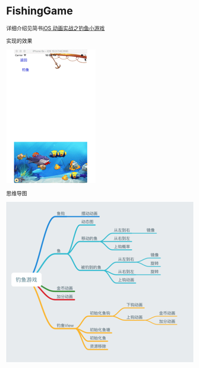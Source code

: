# FishingGame

详细介绍见简书[iOS 动画实战之钓鱼小游戏](http://www.jianshu.com/p/e6d102a46876)

实现的效果

![image](https://github.com/Ccalary/FishingGame/blob/master/1828346-24ad9b9c6571aaa0.gif)

思维导图

![image](https://github.com/Ccalary/FishingGame/blob/master/1828346-bc17dd86b48829f3.png)

